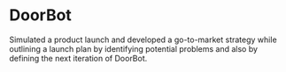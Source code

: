 # DoorBot
Simulated a product launch and developed a go-to-market strategy while outlining a launch plan by identifying potential problems and also by defining the next iteration of DoorBot.
